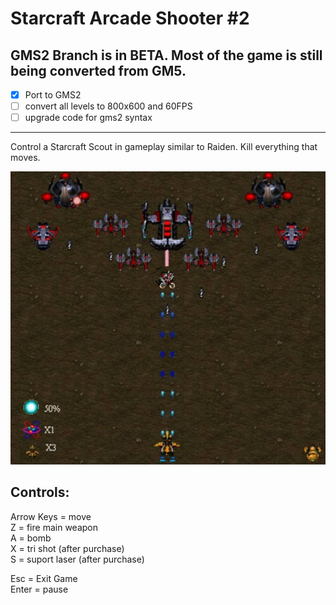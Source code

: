 # Starcraft Arcade Shooter #2

## GMS2 Branch is in BETA. Most of the game is still being converted from GM5.
- [x] Port to GMS2
- [ ] convert all levels to 800x600 and 60FPS
- [ ] upgrade code for gms2 syntax

-------------------------

Control a Starcraft Scout in gameplay similar to Raiden. Kill everything that moves.

![Screenshot](https://github.com/timeblade0/starcraft_arcade_shooter/blob/SCAS2-GMS2/screenshot.jpg)

Controls:  
-------------------------  
Arrow Keys = move  
Z = fire main weapon  
A = bomb  
X = tri shot (after purchase)  
S = suport laser (after purchase)  

Esc = Exit Game  
Enter = pause  
